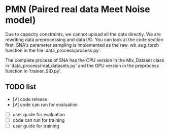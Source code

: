 # PMN (Paired real data Meet Noise model)
Due to capacity constraints, we cannot upload all the data directly. We are rewriting data preprocessing and data I/O.
You can look at the code section first, SNA's parameter sampling is implemented as the raw_wb_aug_torch function in the file 'data_process/process.py'.

The complete process of SNA has the CPU version in the Mix_Dataset class in 'data_process/real_datasets.py' and the GPU version in the preprocess function in 'trainer_SID.py'.

## TODO list
* [√] code release
* [√] code can run for evaluation
* [ ] user guide for evaluation
* [ ] code can run for training
* [ ] user guide for training